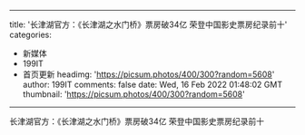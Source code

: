 
---
title: '长津湖官方：《长津湖之水门桥》票房破34亿 荣登中国影史票房纪录前十'
categories: 
 - 新媒体
 - 199IT
 - 首页更新
headimg: 'https://picsum.photos/400/300?random=5608'
author: 199IT
comments: false
date: Wed, 16 Feb 2022 01:48:02 GMT
thumbnail: 'https://picsum.photos/400/300?random=5608'
---

<div>   
长津湖官方：《长津湖之水门桥》票房破34亿 荣登中国影史票房纪录前十  
</div>
            